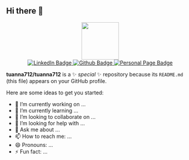 ## Hi there 👋
<div id="header" align="center">
  <img src="https://media1.giphy.com/media/v1.Y2lkPTc5MGI3NjExN2o4amRvOTM3M2hkbWJkanN3YTRuZnBoNXJ2OHhsa2U3bGRlNmV3aCZlcD12MV9pbnRlcm5hbF9naWZfYnlfaWQmY3Q9Zw/nFLW7PNGgN3lI68rdv/giphy.webp" width="100"/>
</div>

<div id="badges" align="center">
  <a href="https://www.linkedin.com/in/tuannguyen129/" target=”_blank”>
  <img src="https://img.shields.io/badge/LinkedIn-blue?style=for-the-badge&logo=linkedin&logoColor=white" alt="LinkedIn Badge"/>
  </a>

  <a href="https://github.com/tuanna712" target=”_blank”>
  <img src="https://img.shields.io/badge/Github-black?style=for-the-badge&logo=github&logoColor=white" alt="Github Badge"/>
  </a>
  
  <a href="https://github.com/tuanna712" target=”_blank”>
  <img src="https://img.shields.io/badge/PAGE-green?style=for-the-badge&logo=Github&logoColor=white" alt="Personal Page Badge"/>
  </a>
</div>

**tuanna712/tuanna712** is a ✨ _special_ ✨ repository because its `README.md` (this file) appears on your GitHub profile.

Here are some ideas to get you started:

- 🔭 I’m currently working on ...
- 🌱 I’m currently learning ...
- 👯 I’m looking to collaborate on ...
- 🤔 I’m looking for help with ...
- 💬 Ask me about ...
- 📫 How to reach me: ...
- 😄 Pronouns: ...
- ⚡ Fun fact: ...

